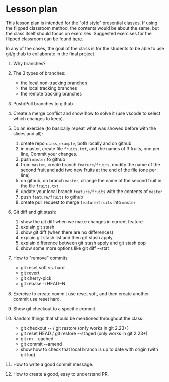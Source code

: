 # Lesson plan 

This lesson plan is intended for the "old style" presential classes. If using the flipped classroom method, the contents would be about the same, but the class itself should focus on exercises. Suggested exercises for the flipped classroom can be found [here](./class_exercises.md).

In any of the cases, the goal of the class is for the students to be able to use git/github to collaborate in the final project.

1. Why branches?

2. The 3 types of branches:
   - the local non-tracking branches
   - the local tracking branches
   - the remote tracking branches

3. Push/Pull branches to github

4. Create a merge conflict and show how to solve it (use vscode to select which changes to keep).

5. Do an exercise (to basically repeat what was showed before with the slides and all):
   1. create repo `class_example`, both locally and on github
   2. in master, create file `fruits.txt`, add the names of 3 fruits, one per line, Commit your changes.
   3. push `master` to github
   4. from `master`, create branch `feature/fruits`, modify the name of the second fruit and add two new fruits at the end of the file (one per line) 
   5. on github, on branch `master`, change the name of the second fruit in the file `fruits.txt`
   6. update your local branch `feature/fruits` with the contents of `master`
   7. push `feature/fruits` to github
   8. create pull request to merge `feature/fruits` into `master`
   

6. Git diff and git stash:
   1. show the git diff when we make changes in current feature 
   2. explain git stash
   3. show git diff (when there are no differences) 
   4. explain git stash list and then git stash apply 
   5. explain difference between git stash apply and git stash pop  
   6. show some more options like git diff --stat

7. How to "remove" commits
   - git reset soft vs. hard
   - git revert
   - git cherry-pick
   - git rebase -i HEAD~N

8. Exercise to create commit use reset soft, and then create another commit use reset hard.

9. Show git checkout to a specific commit.

10. Random things that should be mentioned throughout the class:
    - git checkout -- <file> / git restore <file> (only works in git 2.23+)
    - git reset HEAD <file> / git restore --staged <file> (only works in git 2.23+)
    - git rm --cached
    - git commit --amend
    - show how to check that local branch is up to date with origin (with git log)

11. How to write a good commit message.

12. How to create a good, easy to understand PR.
